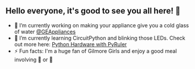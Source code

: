 ## Hello everyone, it's good to see you all here! :eyes:

- 🔭 I’m currently working on making your appliance give you a cold glass of water [@GEAppliances](https://github.com/geappliances)
- 🌱 I’m currently learning CircuitPython and blinking those LEDs. Check out more here: [Python Hardware with PyRuler](https://github.com/kirakirakira/python-hardware-pyruler)
- ⚡ Fun facts: I'm a huge fan of Gilmore Girls and enjoy a good meal involving :ramen: or :curry:

